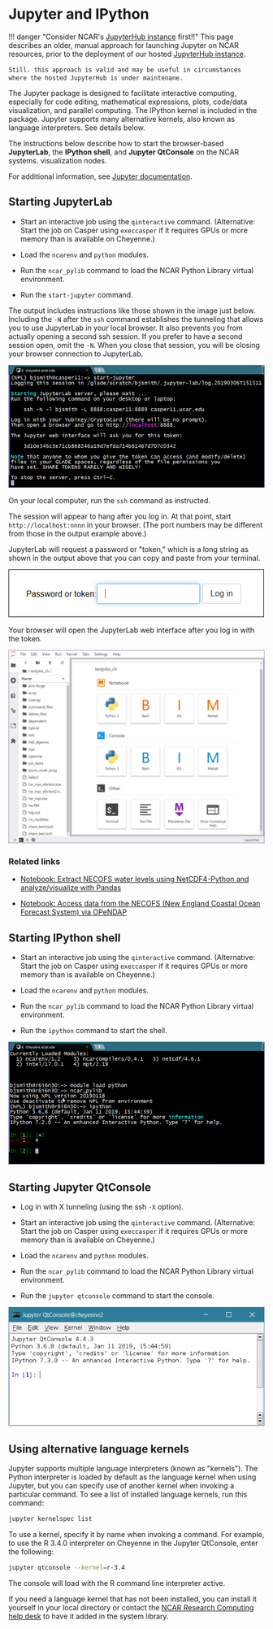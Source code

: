 # Jupyter and IPython

!!! danger "Consider NCAR's [JupyterHub instance](./jupyterhub/index.md) first!!"
    This page describes an older, manual approach for launching Jupyter
    on NCAR resources, prior to the deployment of our hosted
    [JupyterHub instance](./jupyterhub/index.md).

    Still. this approach is valid and may be useful in circumstances
    where the hosted JupyterHub is under maintenane.

The Jupyter package is designed to facilitate interactive computing,
especially for code editing, mathematical expressions, plots, code/data
visualization, and parallel computing. The IPython kernel is included in
the package. Jupyter supports many alternative kernels, also known as
language interpreters. See details below.

The instructions below describe how to start the
browser-based **JupyterLab**, the **IPython shell**, and **Jupyter
QtConsole** on the NCAR systems.
visualization nodes.

For additional information, see [Jupyter documentation](https://jupyter.readthedocs.io/en/latest/).

## Starting JupyterLab

- Start an interactive job using the `qinteractive` command.
  (Alternative: Start the job on Casper using `execcasper` if it
  requires GPUs or more memory than is available on Cheyenne.)

- Load the `ncarenv` and `python` modules.

- Run the `ncar_pylib` command to load the NCAR Python Library virtual
  environment.

- Run the `start-jupyter` command.

The output includes instructions like those shown in the image just
below. Including the `-N` after the `ssh` command establishes the
tunneling that allows you to use JupyterLab in your local browser. It
also prevents you from actually opening a second ssh session. If you
prefer to have a second session open, omit the `-N`. When you close
that session, you will be closing your browser connection to JupyterLab.

![](media/jupyter_ipython1.png)

On your local computer, run the `ssh` command as instructed.

The session will appear to hang after you log in. At that point,
start `http://localhost:nnnn` in your browser. (The port numbers may
be different from those in the output example above.)

JupyterLab will request a password or "token," which is a long string as
shown in the output above that you can copy and paste from your
terminal.

![](media/jupyter_ipython2.png)

Your browser will open the JupyterLab web interface after you log in
with the token.

![](media/jupyter_ipython3.png)

### Related links

- [Notebook: Extract NECOFS water levels using NetCDF4-Python and analyze/visualize with Pandas](https://nbviewer.jupyter.org/gist/rsignell-usgs/4740419)

- [Notebook: Access data from the NECOFS (New England Coastal Ocean Forecast System) via OPeNDAP](https://nbviewer.jupyter.org/gist/rsignell-usgs/5092905)

## Starting IPython shell

- Start an interactive job using the `qinteractive` command.
  (Alternative: Start the job on Casper using `execcasper` if it
  requires GPUs or more memory than is available on Cheyenne.)

- Load the `ncarenv` and `python` modules.

- Run the `ncar_pylib` command to load the NCAR Python Library virtual
  environment.

- Run the `ipython` command to start the shell.

![](media/jupyter_ipython4.png)

## Starting Jupyter QtConsole

- Log in with X tunneling (using the ssh `-X` option).

- Start an interactive job using the `qinteractive` command.
  (Alternative: Start the job on Casper using `execcasper` if it
  requires GPUs or more memory than is available on Cheyenne.)

- Load the `ncarenv` and `python` modules.

- Run the `ncar_pylib` command to load the NCAR Python Library virtual
  environment.

- Run the `jupyter qtconsole` command to start the console.

![](media/jupyter_ipython5.png)

## Using alternative language kernels

Jupyter supports multiple language interpreters (known as "kernels").
The Python interpreter is loaded by default as the language kernel when
using Jupyter, but you can specify use of another kernel when invoking a
particular command. To see a list of installed language kernels, run
this command:
```bash
jupyter kernelspec list
```

To use a kernel, specify it by name when invoking a command. For
example, to use the R 3.4.0 interpreter on Cheyenne in the Jupyter
QtConsole, enter the following:
```bash
jupyter qtconsole --kernel=r-3.4
```
The console will load with the R command line interpreter active.

If you need a language kernel that has not been installed, you can
install it yourself in your local directory or contact the
[NCAR Research Computing help desk](https://rchelp.ucar.edu/) to have it
added in the system library.
